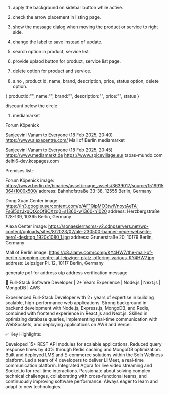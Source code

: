1. apply the background on sidebar button while active.
2. check the arrow placement in listing page.
3. show the message dialog when moving the product or service to right side.
4. change the label to save instead of update.
5. search option in product, service list.
6. provide uplaod button for product, service list page.
7. delete option for product and service.

8. s.no , product id, name, brand, description, price, status option, delete option.


{
    productId:"",
    name:"",
    brand:"",
    description:"",
    price:"",
    status
}


discount below the circle

1. mediamarket



Forum Köpenick
 
Sanjeevini Vanam to Everyone (18 Feb 2025, 20:40)
https://www.alexacentre.com/
Mall of Berlin
mediamarket
 
Sanjeevini Vanam to Everyone (18 Feb 2025, 20:45)
https://www.mediamarkt.de
https://www.spicevillage.eu/
tapas-mundo.com
delhi6-dev.kcspages.com

Premises list:-

Forum Köpenick
image: https://www.berlin.de/binaries/asset/image_assets/3639017/source/1519915364/1000x500/
address: Bahnhofstraße 33-38, 12555 Berlin, Germany

Dong Xuan Center
image: https://lh3.googleusercontent.com/p/AF1QipMO3twIVnoytAeTA-Fs6l5dzJxgQtXoOf8OXzq0=s1360-w1360-h1020
address: Herzbergstraße 128-139, 10365 Berlin, Germany

Alexa Center
image: https://sonaesierracms-v2.cdnpservers.net/wp-content/uploads/sites/8/2023/02/ale-230500-banner-neue-webseite-hero1-desktop_1920x1080_1.jpg
address: Grunerstraße 20, 10179 Berlin, Germany

Mall of Berlin
image: https://c8.alamy.com/comp/KY4HW7/the-mall-of-berlin-shopping-centre-at-leipziger-platz-offering-various-KY4HW7.jpg
address: Leipziger Pl. 12, 10117 Berlin, Germany

 

 generate pdf for address otp
 address verification message


 🚀 Full-Stack Software Developer | 2+ Years Experience | Node.js | Next.js | MongoDB | AWS

Experienced Full-Stack Developer with 2+ years of expertise in building scalable, high-performance web applications. Strong background in backend development with Node.js, Express.js, MongoDB, and Redis, combined with frontend experience in React.js and Next.js. Skilled in optimizing database queries, implementing real-time communication with WebSockets, and deploying applications on AWS and Vercel.

✅ Key Highlights:

Developed 15+ REST API modules for scalable applications.
Reduced query response times by 40% through Redis caching and MongoDB optimization.
Built and deployed LMS and E-commerce solutions within the Solh Wellness platform.
Led a team of 4 developers to deliver LilMeet, a real-time communication platform.
Integrated Agora for live video streaming and Socket.io for real-time interactions.
Passionate about solving complex technical challenges, collaborating with cross-functional teams, and continuously improving software performance. Always eager to learn and adapt to new technologies.

